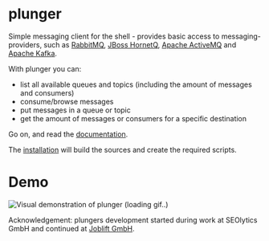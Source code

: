 plunger
=======

Simple messaging client for the shell - provides basic access to messaging-providers, such as [RabbitMQ](https://www.rabbitmq.com), [JBoss HornetQ](http://www.jboss.org/hornetq), [Apache ActiveMQ](http://activemq.apache.org) and [Apache Kafka](http://kafka.apache.org).

With plunger you can:
- list all available queues and topics (including the amount of messages and consumers)
- consume/browse messages
- put messages in a queue or topic
- get the amount of messages or consumers for a specific destination


Go on, and read the  [documentation](documentation/home.md).

The [installation](https://github.com/galan/plunger/wiki/Building-plunger) will build the sources and create the required scripts.

Demo
====
![Visual demonstration of plunger (loading gif..)](https://github.com/galan/plunger/raw/master/plunger-support/tty-plunger.gif)

Acknowledgement: plungers development started during work at SEOlytics GmbH and continued at [Joblift GmbH](http://joblift.de).

